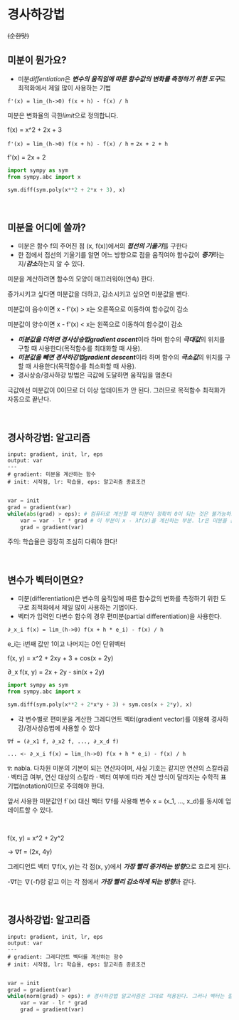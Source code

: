 # 경사하강법

~~(순한맛)~~

## 미분이 뭔가요?

- 미분*diffentiation*은 ***변수의 움직임에 따른 함수값의 변화를 측정하기 위한 도구***로 최적화에서 제일 많이 사용하는 기법

`f'(x) = lim_(h->0) f(x + h) - f(x) / h`

미분은 변화율의 극한*limit*으로 정의합니다.

f(x) = x^2 + 2x + 3

`f'(x) = lim_(h->0) f(x + h) - f(x) / h` = `2x + 2 + h`

f'(x) = 2x + 2


```python
import sympy as sym
from sympy.abc import x

sym.diff(sym.poly(x**2 + 2*x + 3), x)
```


<br>

## 미분을 어디에 쓸까?

- 미분은 함수 f의 주어진 점 (x, f(x))에서의 ***접선의 기울기***를 구한다
- 한 점에서 접선의 기울기를 알면 어느 방향으로 점을 움직여야 함수값이 ***증가***하는지/***감소***하는지 알 수 있다.

미분을 계산하려면 함수의 모양이 매끄러워야(연속) 한다.

증가시키고 싶다면 미분값을 더하고, 감소시키고 싶으면 미분값을 뺀다.

미분값이 음수이면 x - f'(x) > x는 오른쪽으로 이동하여 함수값이 감소

미분값이 양수이면 x - f'(x) < x는 왼쪽으로 이동하여 함수값이 감소

- ***미분값을 더하면 경사상승법gradient ascent***이라 하며 함수의 ***극대값***의 위치를 구할 때 사용한다(목적함수를 최대화할 때 사용).
- ***미분값을 빼면 경사하강법gradient descent***이라 하며 함수의 ***극소값***의 위치를 구할 때 사용한다(목적함수를 최소화할 때 사용).
- 경사상승/경사하강 방법은 극값에 도달하면 움직임을 멈춘다

극값에선 미분값이 0이므로 더 이상 업데이트가 안 된다. 그러므로 목적함수 최적화가 자동으로 끝난다.






<br>

## 경사하강법: 알고리즘

```
input: gradient, init, lr, eps
output: var
---
# gradient: 미분을 계산하는 함수
# init: 시작점, lr: 학습율, eps: 알고리즘 종료조건
```

```python

var = init
grad = gradient(var)
while(abs(grad) > eps): # 컴퓨터로 계산할 때 미분이 정확히 0이 되는 것은 불가능하므로 eps보다 작을 때 종료하는 조건이 필요하다.
	var = var - lr * grad # 이 부분이 x - λf(x)을 계산하는 부분. lr은 미분을 통해 업데이트하는 속도 조절.
	grad = gradient(var)
```

주의: 학습율은 굉장히 조심히 다뤄야 한다!






<br>

## 변수가 벡터이면요?

- 미분(differentiation)은 변수의 움직임에 따른 함수값의 변화를 측정하기 위한 도구로 최적화에서 제일 많이 사용하는 기법이다.
- 벡터가 입력인 다변수 함수의 경우 편미분(partial differentiation)을 사용한다.

`∂_x_i f(x) = lim_(h->0) f(x + h * e_i) - f(x) / h`

e_i는 i번째 값만 1이고 나머지는 0인 단위벡터



f(x, y) = x^2 + 2xy + 3 + cos(x + 2y)

∂`_`x f(x, y) = 2x + 2y - sin(x + 2y)

```python
import sympy as sym
from sympy.abc import x

sym.diff(sym.poly(x**2 + 2*x*y + 3) + sym.cos(x + 2*y), x)
```

- 각 변수별로 편미분을 계산한 그레디언트 벡터(gradient vector)를 이용해 경사하강/경사상승법에 사용할 수 있다

`∇f = (∂_x1 f, ∂_x2 f, ..., ∂_x_d f)`

`... <- ∂_x_i f(x) = lim_(h->0) f(x + h * e_i) - f(x) / h`

`∇`: nabla. 다차원 미분의 기본이 되는 연산자이며, 사실 기호는 같지만 연산의 스칼라곱 · 벡터곱 여부, 연산 대상의 스칼라 · 벡터 여부에 따라 계산 방식이 달라지는 수학적 표기법(notation)이므로 주의해야 한다.

앞서 사용한 미분값인 f`(x) 대신 벡터 ∇f를 사용해 변수 x = (x_1, ..., x_d)를 동시에 업데이트할 수 있다.


<br>

f(x, y) = x^2 + 2y^2

-> ∇f = (2x, 4y)

그레디언트 벡터 ∇f(x, y)는 각 점(x, y)에서 ***가장 빨리 증가하는 방향***으로 흐르게 된다.

-∇f는 ∇(-f)랑 같고 이는 각 점에서 ***가장 빨리 감소하게 되는 방향***과 같다.



<br>

## 경사하강법: 알고리즘

```
input: gradient, init, lr, eps
output: var
---
# gradient: 그레디언트 벡터를 계산하는 함수
# init: 시작점, lr: 학습율, eps: 알고리즘 종료조건
```

```python

var = init
grad = gradient(var)
while(norm(grad) > eps): # 경사하강법 알고리즘은 그대로 적용된다. 그러나 벡터는 절대값 대신 노름(norm)을 계산해서 종료조건을 설정한다.
	var = var - lr * grad
	grad = gradient(var)











